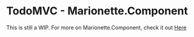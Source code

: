 # TodoMVC - Marionette.Component

This is still a WIP. For more on Marionette.Component, check it out [Here](https://github.com/jakejarrett/Marionette.Component)